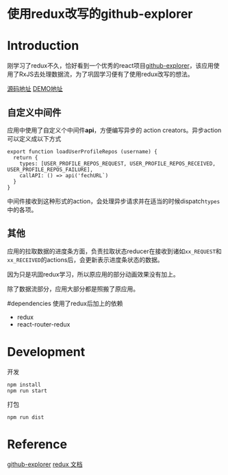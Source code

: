 # 使用redux改写的github-explorer

# Introduction

刚学习了redux不久，恰好看到一个优秀的react项目[github-explorer][1]，该应用使用了RxJS去处理数据流，为了巩固学习便有了使用redux改写的想法。


[源码地址][2]
[DEMO地址][3]

## 自定义中间件

应用中使用了自定义个中间件**api**，方便编写异步的 action creators。异步action可以定义成以下方式

```
export function loadUserProfileRepos (username) {
  return {
    types: [USER_PROFILE_REPOS_REQUEST, USER_PROFILE_REPOS_RECEIVED, USER_PROFILE_REPOS_FAILURE],
    callAPI: () => api('fechURL`)
  }
}
```

中间件接收到这种形式的action，会处理异步请求并在适当的时候dispatch`types`中的各项。

## 其他
 
应用的拉取数据的进度条方面，负责拉取状态reducer在接收到诸如`xx_REQUEST`和`xx_RECEIVED`的actions后，会更新表示进度条状态的数据。

因为只是巩固redux学习，所以原应用的部分动画效果没有加上。

除了数据流部分，应用大部分都是照搬了原应用。


#dependencies
使用了redux后加上的依赖

 - redux
 - react-router-redux

# Development

开发

```
npm install
npm run start
```

打包

```
npm run dist
```

# Reference

[github-explorer][1]
[redux 文档][4]

  [1]: https://github.com/trungdq88/github-explorer
  [2]: https://github.com/cnu4/github-explorer-redux
  [3]: https://cnu4.github.io/github-explorer-redux
  [4]: http://cn.redux.js.org/index.html
